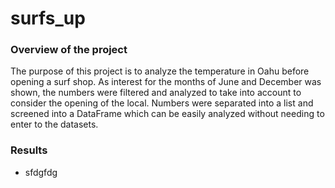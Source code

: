 # surfs_up

### Overview of the project
The purpose of this project is to analyze the temperature in Oahu before opening a surf shop. As interest for the months of June and December was shown, the numbers were filtered and analyzed to take into account to consider the opening of the local. Numbers were separated into a list and screened into a DataFrame which can be easily analyzed without needing to enter to the datasets. 

### Results
- sfdgfdg
